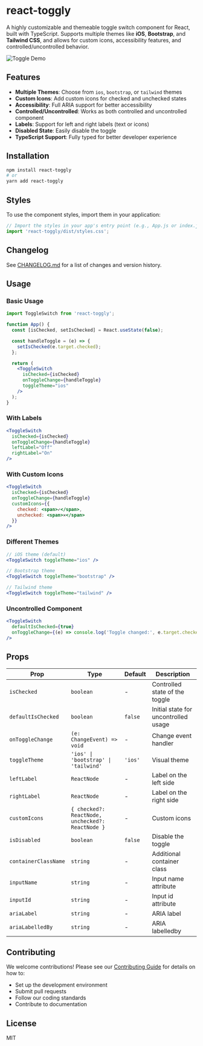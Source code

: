 # react-toggly

A highly customizable and themeable toggle switch component for React, built with TypeScript. Supports multiple themes like **iOS**, **Bootstrap**, and **Tailwind CSS**, and allows for custom icons, accessibility features, and controlled/uncontrolled behavior.

![Toggle Demo](https://via.placeholder.com/600x200) <!-- Add a demo GIF/image here -->

## Features

- **Multiple Themes**: Choose from `ios`, `bootstrap`, or `tailwind` themes
- **Custom Icons**: Add custom icons for checked and unchecked states
- **Accessibility**: Full ARIA support for better accessibility
- **Controlled/Uncontrolled**: Works as both controlled and uncontrolled component
- **Labels**: Support for left and right labels (text or icons)
- **Disabled State**: Easily disable the toggle
- **TypeScript Support**: Fully typed for better developer experience

## Installation

```bash
npm install react-toggly
# or
yarn add react-toggly
```

## Styles

To use the component styles, import them in your application:

```jsx
// Import the styles in your app's entry point (e.g., App.js or index.js)
import 'react-toggly/dist/styles.css';
```

## Changelog

See [CHANGELOG.md](./CHANGELOG.md) for a list of changes and version history.

## Usage

### Basic Usage

```jsx
import ToggleSwitch from 'react-toggly';

function App() {
  const [isChecked, setIsChecked] = React.useState(false);

  const handleToggle = (e) => {
    setIsChecked(e.target.checked);
  };

  return (
    <ToggleSwitch
      isChecked={isChecked}
      onToggleChange={handleToggle}
      toggleTheme="ios"
    />
  );
}
```

### With Labels

```jsx
<ToggleSwitch
  isChecked={isChecked}
  onToggleChange={handleToggle}
  leftLabel="Off"
  rightLabel="On"
/>
```

### With Custom Icons

```jsx
<ToggleSwitch
  isChecked={isChecked}
  onToggleChange={handleToggle}
  customIcons={{
    checked: <span>✓</span>,
    unchecked: <span>✕</span>
  }}
/>
```

### Different Themes

```jsx
// iOS theme (default)
<ToggleSwitch toggleTheme="ios" />

// Bootstrap theme
<ToggleSwitch toggleTheme="bootstrap" />

// Tailwind theme
<ToggleSwitch toggleTheme="tailwind" />
```

### Uncontrolled Component

```jsx
<ToggleSwitch
  defaultIsChecked={true}
  onToggleChange={(e) => console.log('Toggle changed:', e.target.checked)}
/>
```

## Props

| Prop | Type | Default | Description |
|------|------|---------|-------------|
| `isChecked` | `boolean` | - | Controlled state of the toggle |
| `defaultIsChecked` | `boolean` | `false` | Initial state for uncontrolled usage |
| `onToggleChange` | `(e: ChangeEvent) => void` | - | Change event handler |
| `toggleTheme` | `'ios' \| 'bootstrap' \| 'tailwind'` | `'ios'` | Visual theme |
| `leftLabel` | `ReactNode` | - | Label on the left side |
| `rightLabel` | `ReactNode` | - | Label on the right side |
| `customIcons` | `{ checked?: ReactNode, unchecked?: ReactNode }` | - | Custom icons |
| `isDisabled` | `boolean` | `false` | Disable the toggle |
| `containerClassName` | `string` | - | Additional container class |
| `inputName` | `string` | - | Input name attribute |
| `inputId` | `string` | - | Input id attribute |
| `ariaLabel` | `string` | - | ARIA label |
| `ariaLabelledBy` | `string` | - | ARIA labelledby |

## Contributing

We welcome contributions! Please see our [Contributing Guide](CONTRIBUTING.md) for details on how to:
- Set up the development environment
- Submit pull requests
- Follow our coding standards
- Contribute to documentation

## License

MIT 